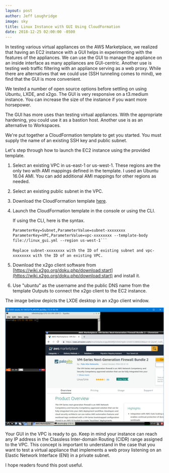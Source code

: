 ```yaml
---
layout: post
author: Jeff Loughridge
image: sky
title: Linux Instance with GUI Using CloudFormation
date: 2018-12-25 02:00:00 -0500
---
```


In testing various virtual appliances on the AWS Marketplace, we realized that having an EC2 instance with a GUI helps in
experimenting with the features of the appliances. We can use the GUI to manage the appliance on an inside interface
as many appliances are GUI-centric. Another use is testing web traffic filtering with an appliance serving as a web proxy. 
While there are alternatives that we could use (SSH tunneling comes to mind), we find that the GUI is more convenient.

We tested a number of open source options before settling on using Ubuntu, LXDE, and x2go. The GUI is very responsive on
a t3.medium instance. You can increase the size of the instance if you want more horsepower.

The GUI has more uses than testing virtual appliances. With the appropriate hardening, you could use it as a bastion host. Another
use is as an alternative to Workspaces.

We're put together a CloudFormation template to get you started. You must supply the name of an existing SSH key and public subnet.

Let's step through how to launch the EC2 instance using the provided template.

1. Select an existing VPC in us-east-1 or us-west-1. These regions are the only two with AMI mappings defined in the template. I used
an Ubuntu 16.04 AMI. You can add additional AMI mappings for other regions as needed.
2. Select an existing public subnet in the VPC.
3. Download the CloudFormation template [here](/uploads/2018/12/25/linux_gui.yml).
4. Launch the CloudFormation template in the console or using the CLI.

    If using the CLI, here is the syntax.

    ```aws cloudformation create-stack --stack-name linux-gui --parameters ParameterKey=KeyName,ParameterValue=mykey 
    ParameterKey=Subnet,ParameterValue=subnet-xxxxxxxx ParameterKey=VPC,ParameterValue=vpc-xxxxxxxx --template-body 
    file://linux_gui.yml --region us-west-1```

    Replace subnet-xxxxxxxx with the ID of existing subnet and vpc-xxxxxxxx with the ID of an existing VPC.

5. Download the x2go client software from [https://wiki.x2go.org/doku.php/download:start](https://wiki.x2go.org/doku.php/download:start) 
and install it.

6. Use "ubuntu" as the username and the public DNS name from the template Outputs to connect the x2go client to 
the EC2 instance. 

The image below depicts the LXDE desktop in an x2go client window.

![LXDE desktop](/uploads/2018/12/25/x2go.PNG)

Your GUI in the VPC is ready to go. Keep in mind your instance can reach any IP address in the Classless Inter-domain Routing 
(CIDR) range assigned to the VPC. This concept is important to understand in the case that you want to test a virtual appliance
that implements a web proxy listening on an Elastic Network Interface (ENI) in a private subnet.

I hope readers found this post useful. 
